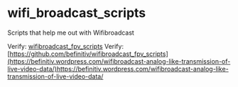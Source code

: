 # wifi_broadcast_scripts
Scripts that help me out with Wifibroadcast

Verify: [wifibroadcast_fpv_scripts](https://github.com/befinitiv/wifibroadcast_fpv_scripts)
Verify: [https://github.com/befinitiv/wifibroadcast_fpv_scripts](https://befinitiv.wordpress.com/wifibroadcast-analog-like-transmission-of-live-video-data/)https://befinitiv.wordpress.com/wifibroadcast-analog-like-transmission-of-live-video-data/
